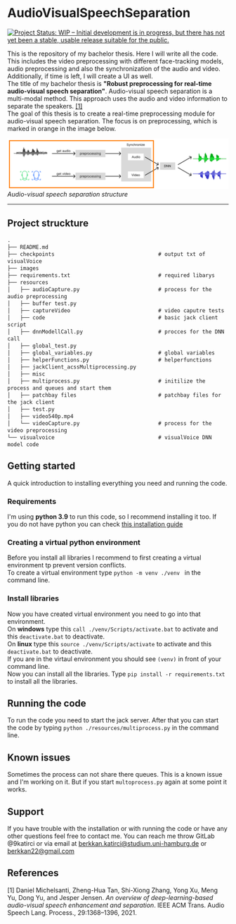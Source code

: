 # AudioVisualSpeechSeparation

[![Project Status: WIP – Initial development is in progress, but there has not yet been a stable, usable release suitable for the public.](https://www.repostatus.org/badges/latest/wip.svg)](https://www.repostatus.org/#wip)

This is the repository of my bachelor thesis. Here I will write all the code. This includes the video preprocessing with different face-tracking models, audio preprocessing and also the synchronization of the audio and video. Additionally, if time is left, I will create a UI as well. <br>
The title of my bachelor thesis is **"Robust preprocessing for real-time audio-visual speech separation"**. Audio-visual speech separation is a multi-modal method. This approach uses the audio and video information to separate the speakers. [[1]](#1) <br>
The goal of this thesis is to create a real-time preprocessing module for audio-visual speech separation. The focus is on preprocessing, which is marked in orange in the image below.

[![Audio-visual speech separation structure](/images/problem_description_full.png)](LINK)
_Audio-visual speech separation structure_

---

## Project struckture

```
.
├── README.md
├── checkpoints                                 # output txt of visualVoice
├── images
├── requirements.txt                            # required libarys
├── resources
│   ├── audioCapture.py                         # process for the audio preprocessing
│   ├── buffer test.py
│   ├── captureVideo                            # video caputre tests
│   ├── code                                    # basic jack client script
│   ├── dnnModellCall.py                        # procces for the DNN call
│   ├── global_test.py
│   ├── global_variables.py                     # global variables
│   ├── helperFunctions.py                      # helperfunctions
│   ├── jackClient_acssMultiprocessing.py
│   ├── misc
│   ├── multiprocess.py                         # initilize the process and queues and start them
│   ├── patchbay files                          # patchbay files for the jack client
│   ├── test.py
│   ├── video540p.mp4
│   └── videoCapture.py                         # process for the video preprocessing
└── visualvoice                                 # visualVoice DNN model code
```

## Getting started

A quick introduction to installing everything you need and running the code.

### Requirements

I'm using **python 3.9** to run this code, so I recommend installing it too. If you do not have python you can check [this installation guide](https://realpython.com/installing-python/)

### Creating a virtual python environment

Before you install all libraries I recommend to first creating a virtual environment tp prevent version conflicts. <br>
To create a virtual environment type `python -m venv ./venv ` in the command line.

<!-- Asciinema to recorde comand line -->

### Install libraries

Now you have created virtual environment you need to go into that environment. <br>
On **windows** type this `call ./venv/Scripts/activate.bat` to activate and this `deactivate.bat` to deactivate. <br>
On **linux** type this `source ./venv/Scripts/activate` to activate and this `deactivate.bat` to deactivate. <br>
If you are in the virtaul environment you should see `(venv)` in front of your command line. <br>
Now you can install all the libraries. Type `pip install -r requirements.txt` to install all the libraries. <br>

## Running the code

To run the code you need to start the jack server. After that you can start the code by typing `python ./resources/multiprocess.py` in the command line. <br>

## Known issues

Sometimes the process can not share there queues. This is a known issue and I'm working on it. But if you start `multoprocess.py` again at some point it works. <br>

## Support

If you have trouble with the installation or with running the code or have any other questions feel free to contact me.
You can reach me throw GitLab @9katirci or via email at berkkan.katirci@studium.uni-hamburg.de or berkkan22@gmail.com

## References

<a id="1">[1]</a>
Daniel Michelsanti, Zheng-Hua Tan, Shi-Xiong Zhang, Yong Xu, Meng
Yu, Dong Yu, and Jesper Jensen. _An overview of deep-learning-based
audio-visual speech enhancement and separation_. IEEE ACM Trans.
Audio Speech Lang. Process., 29:1368–1396, 2021.
